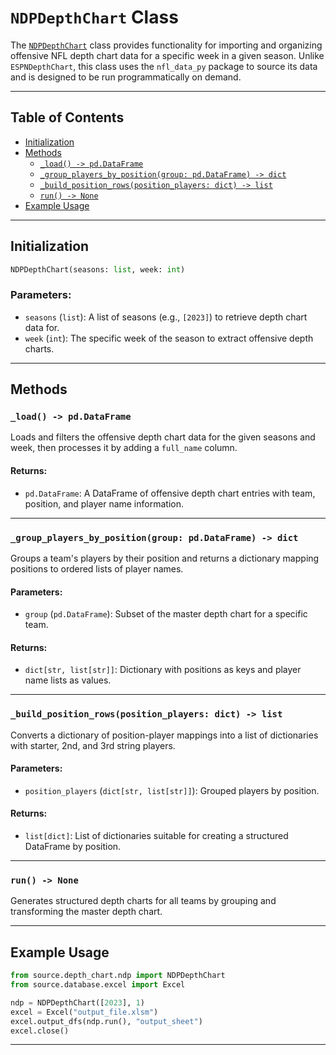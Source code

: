 # `NDPDepthChart` Class

The [`NDPDepthChart`](../source/depth_chart/ndp.py) class provides functionality for importing and organizing offensive NFL depth chart data for a specific week in a given season. Unlike `ESPNDepthChart`, this class uses the `nfl_data_py` package to source its data and is designed to be run programmatically on demand.

---

## Table of Contents

- [Initialization](#initialization)
- [Methods](#methods)
  - [`_load() -> pd.DataFrame`](#_load---pddataframe)
  - [`_group_players_by_position(group: pd.DataFrame) -> dict`](#_group_players_by_positiongroup-pddataframe---dict)
  - [`_build_position_rows(position_players: dict) -> list`](#_build_position_rowsposition_players-dict---list)
  - [`run() -> None`](#run---None)
- [Example Usage](#example-usage)

---

## Initialization

```python
NDPDepthChart(seasons: list, week: int)
```

### Parameters:
- `seasons` (`list`): A list of seasons (e.g., `[2023]`) to retrieve depth chart data for.
- `week` (`int`): The specific week of the season to extract offensive depth charts.

---

## Methods

### `_load() -> pd.DataFrame`

Loads and filters the offensive depth chart data for the given seasons and week, then processes it by adding a `full_name` column.

#### Returns:
- `pd.DataFrame`: A DataFrame of offensive depth chart entries with team, position, and player name information.

---

### `_group_players_by_position(group: pd.DataFrame) -> dict`

Groups a team's players by their position and returns a dictionary mapping positions to ordered lists of player names.

#### Parameters:
- `group` (`pd.DataFrame`): Subset of the master depth chart for a specific team.

#### Returns:
- `dict[str, list[str]]`: Dictionary with positions as keys and player name lists as values.

---

### `_build_position_rows(position_players: dict) -> list`

Converts a dictionary of position-player mappings into a list of dictionaries with starter, 2nd, and 3rd string players.

#### Parameters:
- `position_players` (`dict[str, list[str]]`): Grouped players by position.

#### Returns:
- `list[dict]`: List of dictionaries suitable for creating a structured DataFrame by position.

---

### `run() -> None`

Generates structured depth charts for all teams by grouping and transforming the master depth chart.

---

## Example Usage

```python
from source.depth_chart.ndp import NDPDepthChart
from source.database.excel import Excel

ndp = NDPDepthChart([2023], 1)
excel = Excel("output_file.xlsm")
excel.output_dfs(ndp.run(), "output_sheet")
excel.close()
```

---